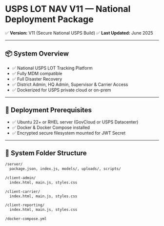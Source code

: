 # USPS LOT NAV V11 — National Deployment Package

✅ **Version:** V11 (Secure National USPS Build)
✅ **Last Updated:** June 2025

---

## 📦 System Overview

- ✅ National USPS LOT Tracking Platform
- ✅ Fully MDM compatible
- ✅ Full Disaster Recovery
- ✅ District Admin, HQ Admin, Supervisor & Carrier Access
- ✅ Dockerized for USPS private cloud or on-prem

---

## 🚀 Deployment Prerequisites

- ✅ Ubuntu 22+ or RHEL server (GovCloud or USPS Datacenter)
- ✅ Docker & Docker Compose installed
- ✅ Encrypted secure filesystem mounted for JWT Secret

---

## 🔧 System Folder Structure

```bash
/server/
  package.json, index.js, models/, uploads/, scripts/
  
/client-admin/
  index.html, main.js, styles.css
  
/client-carrier/
  index.html, main.js, styles.css
  
/client-reporting/
  index.html, main.js, styles.css
  
/docker-compose.yml
